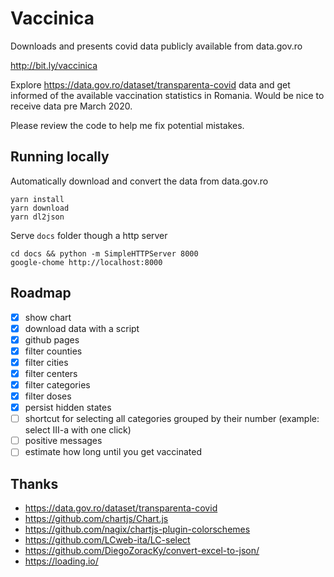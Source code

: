 # Vaccinica

Downloads and presents covid data publicly available from data.gov.ro

http://bit.ly/vaccinica

Explore https://data.gov.ro/dataset/transparenta-covid data and get informed
of the available vaccination statistics in Romania. Would be nice to receive
data pre March 2020.

Please review the code to help me fix potential mistakes.

## Running locally

Automatically download and convert the data from data.gov.ro

```
yarn install
yarn download
yarn dl2json
```

Serve `docs` folder though a http server

```
cd docs && python -m SimpleHTTPServer 8000
google-chome http://localhost:8000
```

## Roadmap

* [x] show chart
* [x] download data with a script
* [x] github pages
* [x] filter counties
* [x] filter cities
* [x] filter centers
* [x] filter categories
* [x] filter doses
* [x] persist hidden states
* [ ] shortcut for selecting all categories grouped by their number (example: select III-a with one click)
* [ ] positive messages
* [ ] estimate how long until you get vaccinated

## Thanks

* https://data.gov.ro/dataset/transparenta-covid
* https://github.com/chartjs/Chart.js
* https://github.com/nagix/chartjs-plugin-colorschemes
* https://github.com/LCweb-ita/LC-select
* https://github.com/DiegoZoracKy/convert-excel-to-json/
* https://loading.io/
